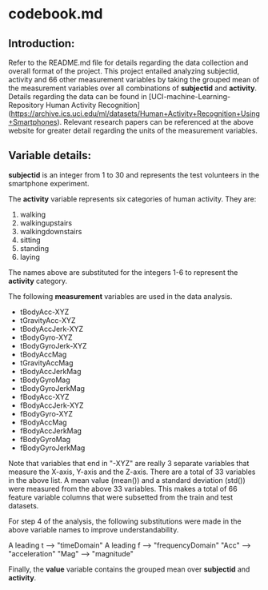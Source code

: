 codebook.md
=============================

Introduction:
---------------------------------------------------------------

Refer to the README.md file for details regarding the data collection and overall format of the project.  This project entailed analyzing subjectid, activity and 66 other measurement variables by taking the grouped mean of the measurement variables over all combinations of **subjectid** and **activity**.  Details regarding the data can be found in [UCI-machine-Learning-Repository Human Activity Recognition] (https://archive.ics.uci.edu/ml/datasets/Human+Activity+Recognition+Using+Smartphones).  Relevant research papers can be referenced at the above website for greater detail regarding the units of the measurement variables.

Variable details:
---------------------------------------------------------------

**subjectid** is an integer from 1 to 30 and represents the test volunteers in the smartphone experiment.

The **activity** variable represents six categories of human activity. They are:

1. walking
2. walkingupstairs
3. walkingdownstairs
4. sitting
5. standing
6. laying

The names above are substituted for the integers 1-6 to represent the **activity** category.

The following **measurement** variables are used in the data analysis.

* tBodyAcc-XYZ
* tGravityAcc-XYZ
* tBodyAccJerk-XYZ
* tBodyGyro-XYZ
* tBodyGyroJerk-XYZ
* tBodyAccMag
* tGravityAccMag
* tBodyAccJerkMag
* tBodyGyroMag
* tBodyGyroJerkMag
* fBodyAcc-XYZ
* fBodyAccJerk-XYZ
* fBodyGyro-XYZ
* fBodyAccMag
* fBodyAccJerkMag
* fBodyGyroMag
* fBodyGyroJerkMag

Note that variables that end in "-XYZ" are really 3 separate variables that measure the X-axis, Y-axis and the Z-axis.  There are a total of 33 variables in the above list.  A mean value (mean()) and a standard deviation (std()) were measured from the above 33 variables.  This makes a total of 66 feature variable columns that were subsetted from the train and test datasets.

For step 4 of the analysis, the following substitutions were made in the above variable names to improve understandability.

A leading t --> "timeDomain"
A leading f --> "frequencyDomain"
"Acc" --> "acceleration"
"Mag" --> "magnitude"

Finally, the **value** variable contains the grouped mean over **subjectid** and **activity**.

